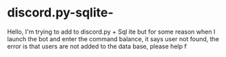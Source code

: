 # discord.py-sqlite-
Hello, I'm trying to add to discord.py + Sql ite but for some reason when I launch the bot and enter the command balance, it says user not found, the error is that users are not added to the data base, please help
f
